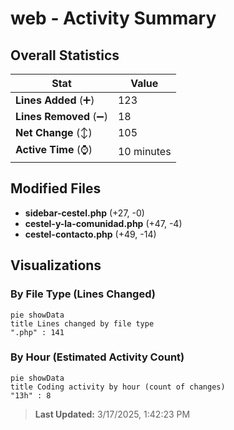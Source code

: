 # web - Activity Summary 

## Overall Statistics

| Stat                   | Value                                                             |
| ---------------------- | ----------------------------------------------------------------- |
| **Lines Added** (➕)   | 123                                          |
| **Lines Removed** (➖) | 18                                        |
| **Net Change** (↕)    | 105                |
| **Active Time** (⌚)   | 10 minutes |


## Modified Files
- **sidebar-cestel.php** (+27, -0)
- **cestel-y-la-comunidad.php** (+47, -4)
- **cestel-contacto.php** (+49, -14)

## Visualizations

### By File Type (Lines Changed)

```mermaid
pie showData
title Lines changed by file type
".php" : 141
```

### By Hour (Estimated Activity Count)

```mermaid
pie showData
title Coding activity by hour (count of changes)
"13h" : 8
```


> **Last Updated:** 3/17/2025, 1:42:23 PM